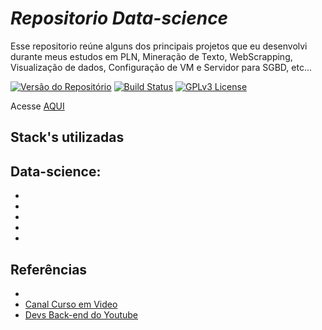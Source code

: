 ﻿# *Repositorio Data-science* 
Esse repositorio reúne alguns dos principais projetos que eu desenvolvi durante meus estudos em PLN, Mineração de Texto, WebScrapping, Visualização de dados, Configuração de VM e Servidor para SGBD, etc... 

[![Versão do Repositório](https://img.shields.io/badge/Vers%C3%A3o-1.0.0-blue.svg)](https://github.com/carolbalbs/carolbalbs) [![Build Status](https://img.shields.io/badge/Build-ActiveDevelopment-brightgreen.svg?style=flat-square)](https://github.com/seu-usuario/seu-repositorio) [![GPLv3 License](https://img.shields.io/badge/License-GPL%20v3-yellow.svg)](https://opensource.org/licenses/)

Acesse [AQUI](https://www.github.io/data-science/)
## Stack's utilizadas

**Data-science:** 
 - 
 -  
 - 
 - 
 -  
 - 


## Referências

 - [](a)
 - [Canal Curso em Video](https://www.youtube.com/playlist?list=PLHz_AreHm4dkZ9-atkcmcBaMZdmLHft8n)
 - [Devs Back-end do Youtube](https://youtube.com)



